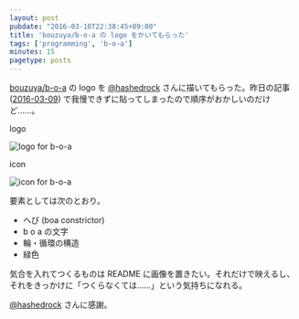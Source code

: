 ```yaml
---
layout: post
pubdate: "2016-03-10T22:38:45+09:00"
title: 'bouzuya/b-o-a の logo をかいてもらった'
tags: ['programming', 'b-o-a']
minutes: 15
pagetype: posts
---
```

[bouzuya/b-o-a][] の logo を [@hashedrock](https://twitter.com/hashedrock) さんに描いてもらった。昨日の記事 ([2016-03-09][]) で我慢できずに貼ってしまったので順序がおかしいのだけど……。

logo

![logo for b-o-a](https://cloud.githubusercontent.com/assets/1221346/13554535/a97537aa-e3ed-11e5-8897-480f0c76c9c5.png)

icon

![icon for b-o-a](https://cloud.githubusercontent.com/assets/1221346/13670855/a86ee700-e70f-11e5-8583-f2270ed88947.png)

要素としては次のとおり。

- へび (boa constrictor)
- b o a の文字
- 輪・循環の構造
- 緑色

気合を入れてつくるものは README に画像を置きたい。それだけで映えるし、それをきっかけに「つくらなくては……」という気持ちになれる。

[@hashedrock](https://twitter.com/hashedrock) さんに感謝。

[2016-03-09]: http://blog.bouzuya.net/2016/03/09/
[bouzuya/b-o-a]: https://github.com/bouzuya/b-o-a

